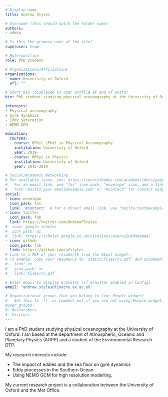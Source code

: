 ```yaml
---
# Display name
title: Andrew Styles

# Username (this should match the folder name)
authors:
- admin

# Is this the primary user of the site?
superuser: true

# Role/position
role: PhD student

# Organizations/Affiliations
organizations:
- name: University of Oxford
  url: ""

# Short bio (displayed in user profile at end of posts)
bio: PhD student studying physical oceanography at the University of Oxford.

interests:
- Physical oceanography
- Gyre dynamics
- Eddy saturation
- NEMO GCM

education:
  courses:
  - course: DPhil (Phd) in Physical Oceanography
    institution: University of Oxford
    year: 2019-
  - course: MPhys in Physics
    institution: University of Oxford
    year: 2015-2019

# Social/Academic Networking
# For available icons, see: https://sourcethemes.com/academic/docs/page-builder/#icons
#   For an email link, use "fas" icon pack, "envelope" icon, and a link in the
#   form "mailto:your-email@example.com" or "#contact" for contact widget.
social:
- icon: envelope
  icon_pack: fas
  link: '#contact'  # For a direct email link, use "mailto:test@example.org".
- icon: twitter
  icon_pack: fab
  link: https://twitter.com/AndrewFStyles
#- icon: google-scholar
#  icon_pack: ai
#  link: https://scholar.google.co.uk/citations?user=sIwtMXoAAAAJ
- icon: github
  icon_pack: fab
  link: https://github.com/afstyles
# Link to a PDF of your resume/CV from the About widget.
# To enable, copy your resume/CV to `static/files/cv.pdf` and uncomment the lines below.
# - icon: cv
#   icon_pack: ai
#   link: files/cv.pdf

# Enter email to display Gravatar (if Gravatar enabled in Config)
email: "andrew.styles@linacre.ox.ac.uk"

# Organizational groups that you belong to (for People widget)
#   Set this to `[]` or comment out if you are not using People widget.
#user_groups:
#- Researchers
#- Visitors
---
```

I am a PhD student studying physical oceanography at the University of Oxford. I am based at the department of Atmospheric, Oceanic and Planetary Physics (AOPP) and a student of the Environmental Research DTP.

My research interests include:

* The impact of eddies and the sea floor on gyre dynamics
* Eddy processes in the Southern Ocean
* Using NEMO GCM for high resolution modelling.

My current research project is a collaboration between the University of Oxford and the Met Office.
